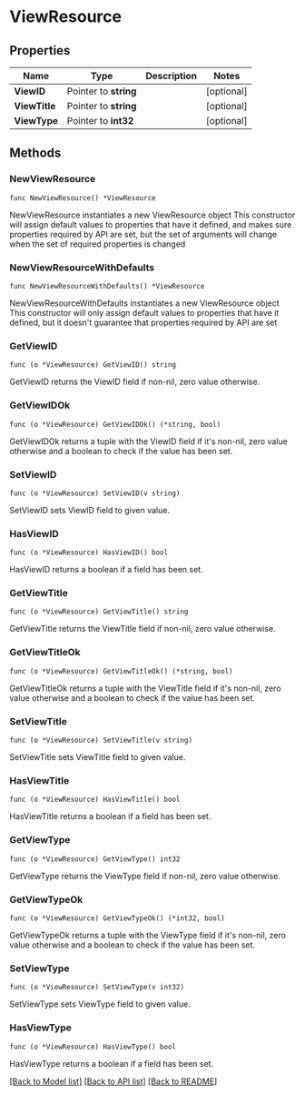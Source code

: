 # ViewResource

## Properties

Name | Type | Description | Notes
------------ | ------------- | ------------- | -------------
**ViewID** | Pointer to **string** |  | [optional] 
**ViewTitle** | Pointer to **string** |  | [optional] 
**ViewType** | Pointer to **int32** |  | [optional] 

## Methods

### NewViewResource

`func NewViewResource() *ViewResource`

NewViewResource instantiates a new ViewResource object
This constructor will assign default values to properties that have it defined,
and makes sure properties required by API are set, but the set of arguments
will change when the set of required properties is changed

### NewViewResourceWithDefaults

`func NewViewResourceWithDefaults() *ViewResource`

NewViewResourceWithDefaults instantiates a new ViewResource object
This constructor will only assign default values to properties that have it defined,
but it doesn't guarantee that properties required by API are set

### GetViewID

`func (o *ViewResource) GetViewID() string`

GetViewID returns the ViewID field if non-nil, zero value otherwise.

### GetViewIDOk

`func (o *ViewResource) GetViewIDOk() (*string, bool)`

GetViewIDOk returns a tuple with the ViewID field if it's non-nil, zero value otherwise
and a boolean to check if the value has been set.

### SetViewID

`func (o *ViewResource) SetViewID(v string)`

SetViewID sets ViewID field to given value.

### HasViewID

`func (o *ViewResource) HasViewID() bool`

HasViewID returns a boolean if a field has been set.

### GetViewTitle

`func (o *ViewResource) GetViewTitle() string`

GetViewTitle returns the ViewTitle field if non-nil, zero value otherwise.

### GetViewTitleOk

`func (o *ViewResource) GetViewTitleOk() (*string, bool)`

GetViewTitleOk returns a tuple with the ViewTitle field if it's non-nil, zero value otherwise
and a boolean to check if the value has been set.

### SetViewTitle

`func (o *ViewResource) SetViewTitle(v string)`

SetViewTitle sets ViewTitle field to given value.

### HasViewTitle

`func (o *ViewResource) HasViewTitle() bool`

HasViewTitle returns a boolean if a field has been set.

### GetViewType

`func (o *ViewResource) GetViewType() int32`

GetViewType returns the ViewType field if non-nil, zero value otherwise.

### GetViewTypeOk

`func (o *ViewResource) GetViewTypeOk() (*int32, bool)`

GetViewTypeOk returns a tuple with the ViewType field if it's non-nil, zero value otherwise
and a boolean to check if the value has been set.

### SetViewType

`func (o *ViewResource) SetViewType(v int32)`

SetViewType sets ViewType field to given value.

### HasViewType

`func (o *ViewResource) HasViewType() bool`

HasViewType returns a boolean if a field has been set.


[[Back to Model list]](../README.md#documentation-for-models) [[Back to API list]](../README.md#documentation-for-api-endpoints) [[Back to README]](../README.md)


